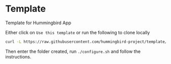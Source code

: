 # Template

Template for Hummingbird App

Either click on `Use this template` or run the following to clone locally
```bash
curl -L https://raw.githubusercontent.com/hummingbird-project/template/main/scripts/download.sh | bash -s <project-name> 
```

Then enter the folder created, run `./configure.sh` and follow the instructions.
